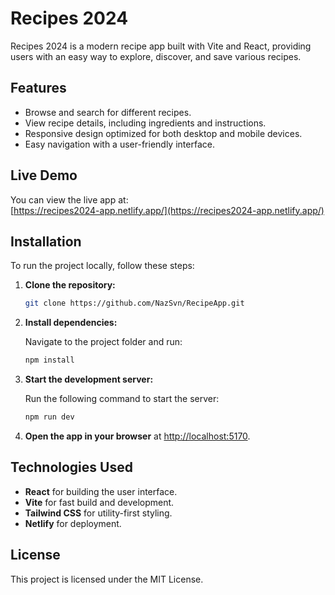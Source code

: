 # Recipes 2024

Recipes 2024 is a modern recipe app built with Vite and React, providing users with an easy way to explore, discover, and save various recipes.

## Features

- Browse and search for different recipes.
- View recipe details, including ingredients and instructions.
- Responsive design optimized for both desktop and mobile devices.
- Easy navigation with a user-friendly interface.

## Live Demo

You can view the live app at:  
[https://recipes2024-app.netlify.app/](https://recipes2024-app.netlify.app/)

## Installation

To run the project locally, follow these steps:

1. **Clone the repository:**

   ```bash
   git clone https://github.com/NazSvn/RecipeApp.git
   ```

2. **Install dependencies:**

   Navigate to the project folder and run:

   ```bash
   npm install
   ```

3. **Start the development server:**

   Run the following command to start the server:

   ```bash
   npm run dev
   ```

4. **Open the app in your browser** at [http://localhost:5170](http://localhost:5170).

## Technologies Used

- **React** for building the user interface.
- **Vite** for fast build and development.
- **Tailwind CSS** for utility-first styling.
- **Netlify** for deployment.

## License

This project is licensed under the MIT License.
